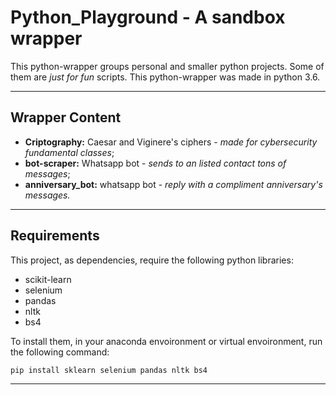 # Python_Playground - A sandbox wrapper #

This python-wrapper groups personal and smaller python projects. Some of them are _just for fun_ scripts. This python-wrapper was made in python 3.6.

---------------------------

## Wrapper Content ##

* __Criptography:__ Caesar and Viginere's ciphers - _made for cybersecurity fundamental classes_;
* __bot-scraper:__ Whatsapp bot - _sends to an listed contact tons of messages_;
* __anniversary_bot:__ whatsapp bot - _reply with a compliment anniversary's messages._

---------------------------

## Requirements ##

This project, as dependencies, require the following python libraries:

- scikit-learn
- selenium
- pandas
- nltk
- bs4

To install them, in your anaconda envoironment or virtual envoironment, run the following command:

    pip install sklearn selenium pandas nltk bs4

---------------------------
